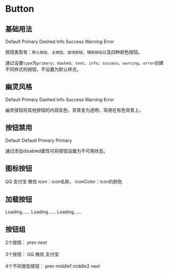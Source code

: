 # Button

## 基础用法

<ClientOnly>
<f-demo code='
<if-button>Default</if-button>
<if-button type="primary">Primary</if-button>
<if-button type="dashed">Dashed</if-button>
<if-button type="info">Info</if-button>
<if-button type="success">Success</if-button>
<if-button type="warning">Warning</if-button>
<if-button type="error">Error</if-button>'>
<if-button>Default</if-button>
<if-button type="primary">Primary</if-button>
<if-button type="dashed">Dashed</if-button>
<if-button type="info">Info</if-button>
<if-button type="success">Success</if-button>
<if-button type="warning">Warning</if-button>
<if-button type="error">Error</if-button>
</f-demo>
</ClientOnly >

按钮类型有：`默认按钮`、`主按钮`、`虚线按钮`、`辅助按钮`以及四种颜色按钮。

通过设置`type`为`primary`、`dashed`、`text`、`info`、`success`、`warning`、`error`创建不同样式的按钮，不设置为默认样式。

## 幽灵风格

<ClientOnly>
<f-demo code='
<if-button ghost>Default</if-button>
<if-button type="primary" ghost>Primary</if-button>
<if-button type="dashed" ghost>Dashed</if-button>
<if-button type="info" ghost>Info</if-button>
<if-button type="success" ghost>Success</if-button>
<if-button type="warning" ghost>Warning</if-button>
<if-button type="error" ghost>Error</if-button>' :dark='true'>
<if-button ghost>Default</if-button>
<if-button type="primary" ghost>Primary</if-button>
<if-button type="dashed" ghost>Dashed</if-button>
<if-button type="info" ghost>Info</if-button>
<if-button type="success" ghost>Success</if-button>
<if-button type="warning" ghost>Warning</if-button>
<if-button type="error" ghost>Error</if-button>
</f-demo>
</ClientOnly >

幽灵按钮将其他按钮的内容反色，背景变为透明，常用在有色背景上。

## 按钮禁用

<ClientOnly>
<f-demo code='
<if-button >Default</if-button>
<if-button  disable>Default</if-button>
<if-button type="primary" >Primary</if-button>
<if-button type="primary" disable >Primary</if-button>'>
<if-button >Default</if-button>
<if-button  disable>Default</if-button>
<if-button type="primary" >Primary</if-button>
<if-button type="primary" disable >Primary</if-button>
</f-demo>
</ClientOnly >

通过添加disabled属性可将按钮设置为不可用状态。

## 图标按钮
<ClientOnly>
<f-demo code='
<if-button icon="fish" right></if-button>
<if-button icon="qq" right iconColor="#67b5ff">QQ</if-button>
<if-button icon="alipay" iconColor="#02a9f1" right>支付宝</if-button>
<if-button icon="wechat" iconColor="#1aad19" >微信</if-button>'>
<if-button icon="fish" right></if-button>
<if-button icon="qq" right iconColor="#67b5ff">QQ</if-button>
<if-button icon="alipay" iconColor="#02a9f1" right>支付宝</if-button>
<if-button icon="wechat" iconColor="#1aad19" >微信</if-button>
</f-demo>
</ClientOnly >
icon：icon名称，
iconColor：icon的颜色

## 加载按钮
<ClientOnly>
<f-demo code='
<if-button icon="loading"></if-button>
<if-button icon="loading">Loading……</if-button>
<if-button icon="loading" right>Loading……</if-button>
<if-button icon="loading" right iconColor="#2c3e50">Loading……</if-button>'>
<if-button icon="loading"></if-button>
<if-button icon="loading">Loading……</if-button>
<if-button icon="loading" right>Loading……</if-button>
<if-button icon="loading" right iconColor="#2c3e50">Loading……</if-button>
</f-demo>
</ClientOnly >

## 按钮组
<ClientOnly>
<f-demo code='
'>2个按钮：
<if-button-group icon="loading">
<if-button icon="left">prev</if-button>
<if-button icon="right" right>next</if-button>
</if-button-group>
<br/><br/>3个按钮：
<if-button-group icon="loading">
<if-button icon="qq" right iconColor="#67b5ff">QQ</if-button>
<if-button icon="wechat" iconColor="#1aad19" >微信</if-button>
<if-button icon="alipay" iconColor="#02a9f1" right>支付宝</if-button>
</if-button-group>
<br/><br/>4个不同类型按钮：
<if-button-group icon="loading">
<if-button type='primary' icon="left" iconColor="#ffffff">prev</if-button>
<if-button type="dashed" ghost>middle1</if-button>
<if-button type="error">middle2</if-button>
<if-button type="info" icon="right" right iconColor="#ffffff">next</if-button>
</if-button-group>
</f-demo>
</ClientOnly >

